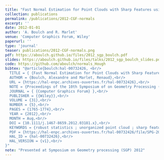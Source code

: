 ```yaml
---
title: "Fast Normal Estimation for Point Clouds with Sharp Features using a Robust Randomized Hough Transform"
collection: publications
permalink: /publications/2012-CGF-normals
excerpt: ''
date: 2012-01-01
author: 'A. Boulch and R. Marlet'
venue: 'Computer Graphics Forum, Wiley'
paperurl: ''
type: 'journal'
teaser: publications/2012-CGF-normals.png
pdf: https://aboulch.github.io/files/2012_sgp_boulch.pdf
slides: https://aboulch.github.io/files/talks/2012_sgp_boulch_slides.pdf
code: https://github.com/aboulch/normals_Hough
bibtex: "@article{boulch:hal-00732426, <br/>
  TITLE = { {Fast Normal Estimation for Point Clouds with Sharp Features using a Robust Randomized Hough Transform } },<br/>
  AUTHOR = {Boulch, Alexandre and Marlet, Renaud},<br/>
  URL = {https://hal-enpc.archives-ouvertes.fr/hal-00732426},<br/>
  NOTE = {Proceedings of the 10th Symposium of on Geometry Processing (SGP 2012), Tallinn, Estonia, July 2012.},<br/>
  JOURNAL = { {Computer Graphics Forum} },<br/>
  PUBLISHER = {{Wiley}},<br/>
  VOLUME = {31},<br/>
  NUMBER = {5},<br/>
  PAGES = {1765-1774},<br/>
  YEAR = {2012},<br/>
  MONTH = Aug,<br/>
  DOI = {10.1111/j.1467-8659.2012.03181.x},<br/>
  KEYWORDS = {robust statistics ; unorganized point cloud ; sharp feature ; normal estimation},<br/>
  PDF = {https://hal-enpc.archives-ouvertes.fr/hal-00732426/file/SPG-2012-Boulch-Marlet.pdf},<br/>
  HAL_ID = {hal-00732426},<br/>
  HAL_VERSION = {v1},<br/>
}"
note: "Presented at Symposium on Geometry processing (SGP) 2012"
---
```


